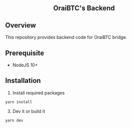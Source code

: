 <h2 align="center">
  OraiBTC's Backend
</h2>

## Overview

This repository provides backend code for OraiBTC bridge.

## Prerequisite

- NodeJS 10+

## Installation

1. Install required packages

```shell
yarn install
```

3. Dev it or build it

```shell
yarn dev
```
